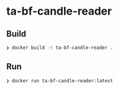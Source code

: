 # ta-bf-candle-reader

## Build
```zsh
❯ docker build -t ta-bf-candle-reader .
```

## Run
```zsh
❯ docker run ta-bf-candle-reader:latest
```